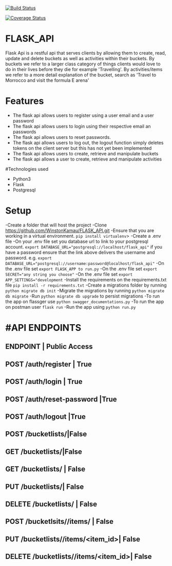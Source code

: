 [![Build Status](https://travis-ci.org/WinstonKamau/FLASK_API.svg?branch=master)](https://travis-ci.org/WinstonKamau/FLASK_API)

[![Coverage Status](https://coveralls.io/repos/github/WinstonKamau/FLASK_API/badge.svg?branch=master)](https://coveralls.io/github/WinstonKamau/FLASK_API?branch=master)
# FLASK_API
Flask Api is a restful api that serves clients by allowing them to create, read, update and delete buckets as well as activities within their buckets. By buckets we refer to a larger class category of things clients would love to do in their lives before they die for example 'Travelling'. By activities/items we refer to a more detail explanation of the bucket, search as 'Travel to Morrocco and visit the formula E arena'

# Features
- The flask api allows users to register using a user email and a user password
- The flask api allows users to login using their respective email an passwords
- The flask api allows users to reset passwords.
- The flask api allows users to log out, the logout function simply deletes tokens on the client server but this has not yet been implemented
- The flask api allows users to create, retrieve and manipulate buckets
- The flask api allows a user to create, retrieve and manipulate activities

#Technologies used
- Python3
- Flask
- Postgresql
# Setup
-Create a folder that will host the project
-Clone https://github.com/WinstonKamau/FLASK_API.git
-Ensure that you are working in a virtual environment. `pip install virtualenv`>
-Create a .env file
-On your .env file set you database url to link to your postgresql account.
 `export DATABASE_URL="postgresql://localhost/flask_api"` if you have a password ensure that the link above delivers the username and password. e.g. `export DATABASE_URL="postgresql://username:password@localhost/flask_api"`
-On the .env file set `export FLASK_APP to run.py`
-On the .env file set `export SECRET="any string you choose"`
-On the .env file set `export APP_SETTINGS="development`
-Install the requirements on the requirements.txt file `pip install -r requirements.txt`
-Create a migrations folder by running `python migrate db init`
-Migrate the migrations by running `python migrate db migrate`
-Run `python migrate db upgrade` to persist migrations
-To run the app on flassger use `python swagger_documentations.py`
-To run the app on postman user `flask run`
-Run the app using `python run.py `

#API ENDPOINTS
================================
**ENDPOINT** | **Public Access**
---------------------------------
POST /auth/register | True
---------------------------
POST /auth/login | True
------------------------
POST /auth/reset-password |True
--------------------------------
POST /auth/logout |True
------------------------
POST /bucketlists/|False
-------------------------
GET /bucketlists/|False
------------------------
GET /bucketlists/<id> | False
-----------------------------
PUT /bucketlists/<id>| False
-----------------------------
DELETE /bucketlists/<id> | False
---------------------------------
POST /bucketlsits/<id>/items/ | False 
---------------------------------------------
PUT /bucketlists/<id>/items/<item_id>| False
---------------------------------------------
DELETE /bucketlists/<id>/items/<item_id>| False
------------------------------------------------


